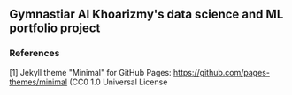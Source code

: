 ## Gymnastiar Al Khoarizmy's data science and ML portfolio project


### References

[1] Jekyll theme "Minimal" for GitHub Pages: https://github.com/pages-themes/minimal (CC0 1.0 Universal License
